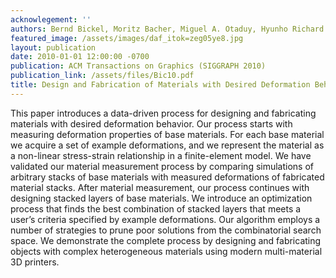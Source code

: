 ```yaml
---
acknowlegement: ''
authors: Bernd Bickel, Moritz Bacher, Miguel A. Otaduy, Hyunho Richard Lee, Hanspeter Pfister, Markus Gross, Wojciech Matusik
featured_image: /assets/images/daf_itok=zeg05ye8.jpg
layout: publication
date: 2010-01-01 12:00:00 -0700
publication: ACM Transactions on Graphics (SIGGRAPH 2010)
publication_link: /assets/files/Bic10.pdf
title: Design and Fabrication of Materials with Desired Deformation Behavior
---
```


This paper introduces a data-driven process for designing and fabricating materials with desired deformation behavior. Our process starts with measuring deformation properties of base materials. For each base material we acquire a set of example deformations, and we represent the material as a non-linear stress-strain relationship in a finite-element model. We have validated our material measurement process by comparing simulations of arbitrary stacks of base materials with measured deformations of fabricated material stacks. After material measurement, our process continues with designing stacked layers of base materials. We introduce an optimization process that finds the best combination of stacked layers that meets a user’s criteria specified by example deformations. Our algorithm employs a number of strategies to prune poor solutions from the combinatorial search space. We demonstrate the complete process by designing and fabricating objects with complex heterogeneous materials using modern multi-material 3D printers.